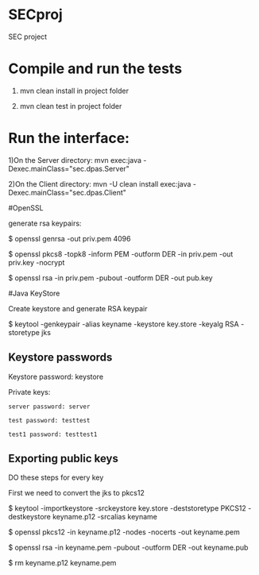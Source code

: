 # SECproj
SEC project

# Compile and run the tests

1) mvn clean install in project folder

2) mvn clean test in project folder

# Run the interface:

1)On the Server directory: mvn  exec:java -Dexec.mainClass="sec.dpas.Server"

2)On the Client directory: mvn -U clean install exec:java -Dexec.mainClass="sec.dpas.Client"


#OpenSSL

generate rsa keypairs:

$ openssl genrsa -out priv.pem 4096

$ openssl pkcs8 -topk8 -inform PEM -outform DER -in priv.pem -out priv.key -nocrypt

$ openssl rsa -in priv.pem -pubout -outform DER -out pub.key


#Java KeyStore

Create keystore and generate RSA keypair

$ keytool -genkeypair -alias keyname -keystore key.store -keyalg RSA -storetype jks


## Keystore passwords

Keystore password: keystore

Private keys:

	server password: server

	test password: testtest

	test1 password: testtest1

## Exporting public keys

DO these steps for every key

First we need to convert the jks to pkcs12

$ keytool -importkeystore -srckeystore key.store -deststoretype PKCS12 -destkeystore keyname.p12 -srcalias keyname

$ openssl pkcs12 -in keyname.p12 -nodes -nocerts -out keyname.pem

$ openssl rsa -in keyname.pem -pubout -outform DER -out keyname.pub

$ rm keyname.p12 keyname.pem
